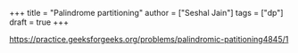 +++
title = "Palindrome partitioning"
author = ["Seshal Jain"]
tags = ["dp"]
draft = true
+++

<https://practice.geeksforgeeks.org/problems/palindromic-patitioning4845/1>
